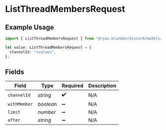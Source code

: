 # ListThreadMembersRequest

## Example Usage

```typescript
import { ListThreadMembersRequest } from "@ryan.blunden/discord/models/operations";

let value: ListThreadMembersRequest = {
  channelId: "<value>",
};
```

## Fields

| Field              | Type               | Required           | Description        |
| ------------------ | ------------------ | ------------------ | ------------------ |
| `channelId`        | *string*           | :heavy_check_mark: | N/A                |
| `withMember`       | *boolean*          | :heavy_minus_sign: | N/A                |
| `limit`            | *number*           | :heavy_minus_sign: | N/A                |
| `after`            | *string*           | :heavy_minus_sign: | N/A                |